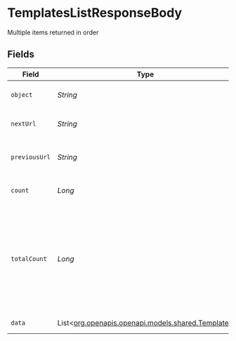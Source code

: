 # TemplatesListResponseBody

Multiple items returned in order


## Fields

| Field                                                                                                   | Type                                                                                                    | Required                                                                                                | Description                                                                                             |
| ------------------------------------------------------------------------------------------------------- | ------------------------------------------------------------------------------------------------------- | ------------------------------------------------------------------------------------------------------- | ------------------------------------------------------------------------------------------------------- |
| `object`                                                                                                | *String*                                                                                                | :heavy_minus_sign:                                                                                      | Value is resource type.                                                                                 |
| `nextUrl`                                                                                               | *String*                                                                                                | :heavy_minus_sign:                                                                                      | Url of next page of items in list.                                                                      |
| `previousUrl`                                                                                           | *String*                                                                                                | :heavy_minus_sign:                                                                                      | Url of previous page of items in list.                                                                  |
| `count`                                                                                                 | *Long*                                                                                                  | :heavy_minus_sign:                                                                                      | number of resources in a set                                                                            |
| `totalCount`                                                                                            | *Long*                                                                                                  | :heavy_minus_sign:                                                                                      | Indicates the total number of records. Provided when the request specifies an "include" query parameter |
| `data`                                                                                                  | List<[org.openapis.openapi.models.shared.Template](../../models/shared/Template.md)>                    | :heavy_minus_sign:                                                                                      | list of templates                                                                                       |